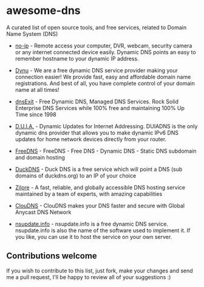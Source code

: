 # awesome-dns
A curated list of open source tools, and free services, related to Domain Name System (DNS)


* [no-ip](https://www.noip.com/) - Remote access your computer, DVR, webcam, security camera or any internet connected device easily. Dynamic DNS points an easy to remember hostname to your dynamic IP address.

* [Dynu](https://www.dynu.com) -  We are a free dynamic DNS service provider making your connection easier! We provide fast, easy and affordable domain name registrations. And best of all, you have complete control of your domain name at all times! 

* [dnsExit](https://www.dnsexit.com/) - Free Dynamic DNS, Managed DNS Services. Rock Solid Enterprise DNS Services while 100% free        and maintaining 100% Up Time since 1998

* [D.U.I.A.](https://www.duiadns.net/) - Dynamic Updates for Internet Addressing. DUIADNS is the only dynamic dns provider that allows you to make dynamic IPv6 DNS updates for home network devices directly from your router.

* [FreeDNS](https://freedns.afraid.org/) - FreeDNS - Free DNS - Dynamic DNS - Static DNS subdomain and domain hosting

* [DuckDNS](https://duckdns.org/) - Duck DNS is a free service which will point a DNS (sub domains of duckdns.org) to an IP of your choice
* [Zilore](https://zilore.com/en/dns) - A fast, reliable, and globally accessible DNS hosting service
maintained by a team of experts, with amazing capabilities

* [ClouDNS](https://www.cloudns.net) - ClouDNS makes your DNS faster and secure with Global Anycast DNS Network 

* [nsupdate.info](https://www.nsupdate.info/) - nsupdate.info is a free dynamic DNS service. nsupdate.info is also the name of the software used to implement it. If you like, you can use it to host the service on your own server.


## Contributions welcome
If you wish to contribute to this list, just fork, make your changes and send me a pull request, I'll be happy to review all of your suggestions :)
